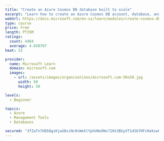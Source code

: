 ```yaml
---
title: "Create an Azure Cosmos DB database built to scale"
excerpt: "Learn how to create an Azure Cosmos DB account, database, and container built to scale as your application grows."
webUrl: https://docs.microsoft.com/en-us/learn/modules/create-cosmos-db-for-scale/
type: course
price: Free
length: PT35M
ratings:
  count: 4484
  average: 4.658787
heat: 52

provider:
  name: Microsoft Learn
  domain: microsoft.com
  images:
    - url: /assets/images/organizations/microsoft.com-50x50.jpg
      width: 50
      height: 50

levels:
  - Beginner

topics:
  - Azure
  - Management Tools
  - Databases

secured: "3fZaTn7HE68gsKjwG8viNc0sWeklYphUNoONs726k3BGyXT1dSbTHFcHakswQ+wnWBVhoeMd8AbKjcJG4bPme4v/8QDJ0b2dObFXBuzfN0MH1Z8JyR/dUXpqYYlNx/g6sfXSWv3to5mhHsK+sXME/Mn/1bKFM/ZV0HkF98aa8ZqObCqLEc6faXpViTm2zMjgOxchYpacZVgX2YV4jywhgcUxYP0z6tN+JIiP4MM63BeO70qt1kwxq03RfD59ESdZCC8U4IJSKGmuM0i/F0eX2Xw/E/vfHN075Ws+H+DmHUFcXSGtUB/5KvEeXHXYn2bny3Eo+EXdtGIFCfoLKG7h3RLGyw/psGVjB6empoUtoNhBzAqstCqMbDelmwausDpQhHNW8e0AjRDPstDq9ADJZTF2w/oqge5goBmqzvYTQbc=;0mLivDcO7T1YeMVDulmIzg=="
---
```


